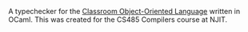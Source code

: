 A typechecker for the [Classroom Object-Oriented Language](https://theory.stanford.edu/~aiken/software/cool/cool.html) written in OCaml. This was created for the CS485 Compilers course at NJIT. 
